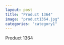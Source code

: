 ```yaml
---
layout: post
title: "Product 1364"
image: "product1364.jpg"
categories: "category1"
---
```

Product 1364
